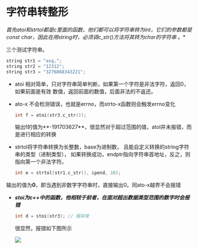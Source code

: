 # 字符串转整形

**首先atoi和strtol都是c里面的函数，他们都可以将字符串转为int，它们的参数都是const char*，*因此在用string时，必须调c_str()方法将其转为char的字符串* 。**

三个测试字符串。

```c++
string str1 = "asq,";
string str2 = "12312";
string str3 = "3276868343221";
```



- atoi 相对简单，只对字符串简单判断，如果第一个字符是非法字符，返回0，如果前面是有效
  数值，返回前面的数值，后面非法的不返还。

- ato-x 不会检测错误，也就是errno，而strto-x函数则会触发errno变化

  ```c++
  int f = atoi(str3.c_str());
  ```

  输出f的值为**-191703627**，很显然对于超过范围的值，atol并未报错，而是进行相应的转换

- strtol将字符串转换为长整数，base为进制数， 且能自定义转换的string字符串的类型（进制类型）， 如果转换成功，endptr指向字符串首地址，反之，则指向第一个非法字符。

  ```c++
  int e = strtol(str1.c_str(), &pend, 10);
  ```

​		输出的值为**0**，即当遇到非数字字符串时，直接输出0。同ato-x越界不会报错

- ***stoi为c++中的函数，他相较于前者，在面对超出数据类型范围的数字时会报错***

  ```c++
  int d = stoi(str3); // 报异常
  ```

  很显然，报错如下图所示

  ![](/home/gaochencheng/.config/Typora/typora-user-images/image-20230112144701018.png)

